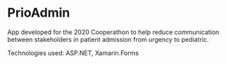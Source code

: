 # PrioAdmin
App developed for the 2020 Cooperathon to help reduce communication between stakeholders in patient admission from urgency to pediatric.

Technologies used: ASP.NET, Xamarin.Forms
